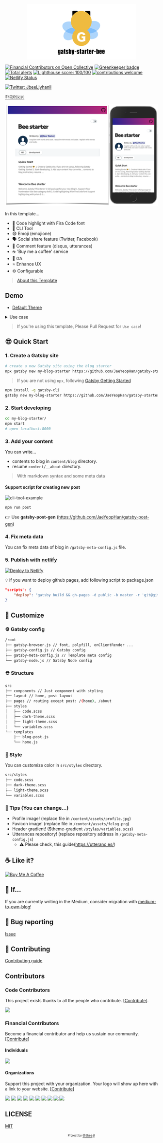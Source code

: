 <div align="center">

  <img src="./assets/gatsby-starter-bee.png" width="360px" />

</div>

[![Financial Contributors on Open Collective](https://opencollective.com/gatsby-starter-bee/all/badge.svg?label=financial+contributors)](https://opencollective.com/gatsby-starter-bee) [![Greenkeeper badge](https://badges.greenkeeper.io/JaeYeopHan/gatsby-starter-bee.svg)](https://greenkeeper.io/)
[![Total alerts](https://img.shields.io/lgtm/alerts/g/JaeYeopHan/gatsby-starter-bee.svg?logo=lgtm&logoWidth=18)](https://lgtm.com/projects/g/JaeYeopHan/gatsby-starter-bee/alerts/)
[![Lighthouse score: 100/100](https://lighthouse-badge.appspot.com/?score=100)](https://github.com/ebidel/lighthouse-badge)
[![contributions welcome](https://img.shields.io/badge/contributions-welcome-brightgreen.svg?style=flat)](https://github.com/dwyl/esta/issues)
[![Netlify Status](https://api.netlify.com/api/v1/badges/4b1962ce-6206-4d8f-9516-63be92294198/deploy-status)](https://app.netlify.com/sites/gatsby-starter-bee/deploys)

<a href="https://twitter.com/JbeeLjyhanll">
<img alt="Twitter: JbeeLjyhanll" src="https://img.shields.io/twitter/follow/JbeeLjyhanll.svg?style=social" target="_blank" />
</a>

[한국어🇰🇷](./README.ko.md)

![screenshot](./assets/screenshot.png)

In this template...

- 💄 Code highlight with Fira Code font
- 🧙 CLI Tool
- 😄 Emoji (emojione)
- 🗣 Social share feature (Twitter, Facebook)
- 💬 Comment feature (disqus, utterances)
- ☕ 'Buy me a coffee' service
- 🤖 GA
- ⭐ Enhance UX
- ⚙ Configurable

> [About this Template](https://www.gatsbyjs.org/starters/JaeYeopHan/gatsby-starter-bee/)

## Demo

- [Default Theme](https://gatsby-starter-bee.netlify.com/)

<details>
  <summary>Use case</summary>
  <p>
    <img src="./assets/demos.png" alt="demo-image">
    <ul>
      <li>JBEE.io: https://jbee.io</li>
      <li>Rinae's devlog: https://rinae.dev/</li>
      <li>Seungdols Company: https://seungdols.dev/</li>
      <li>Kooku's log: https://kooku.netlify.com/</li>
      <li>SOSOLOG: https://so-so.dev/</li>
      <li>delivan.dev: https://delivan.dev/</li>
      <li>Jungin's blog: https://jungin.netlify.com/</li>
      <li>Zero's blog: https://awesomezero.com/</li>
      <li>Jonathan's blog: https://www.learningsomethingnew.com/</li>
      <li>@deveely-log: https://deveely-log.netlify.com/</li>
      <li>Hanul's blog: https://hanul-dev.netlify.com/</li>
      <li>Hoons Blog: https://hoons-up.netlify.com/</li>
      <li>JWN.cool: https://jwn.cool</li>
      <li>ugaemi's dev note: https://ugaemi.github.io</li>
      <li>Minsu's Dev Log: https://alstn2468.github.io/</li>
      <li>Yungi's Dev Blog: https://yungis.dev/</li>
      <li>< Taenylog />: https://taeny.dev/</li>
      <li>brouk's devlog: https://brouk-devlog.netlify.com/</li>
      <li>CoodingPenguin's Repository: https://cooding-penguin.netlify.com/</li>
      <li>Garima's Tech Blog: https://garimasingh.netlify.app/ </li>
      <li>DevRappers.dev: https://devrappers.dev/</li>
      <li>Let's doodle: https://duduling-blog.netlify.app/</li>
      <li>noopy.dev: https://noopy.dev/</li>
      <li>Hong_Devlog: https://hong-dev.github.io/</li>
      <li>samsara-ku's devlog: https://samsara-ku.dev/</li>
      <li>sundo.kim: https://sundo.kim/</li>
      <li>knou blog: https://bangtong.in/</li>
      <li>cereme.dev: https://cereme.dev</li>
      <li>taekki.dev: https://taekki.dev</li>
      <li>kkh913's Developer Blog: https://kkh913.github.io</li>
      <li>Merrily, Code: https://merrily-code.netlify.app/</li>
      <li>jeeneee's devlog: https://jeeneee.dev</li>
      <li>Noah's devlog: https://noah0316.github.io/</li>
      <li>bobs log: https://undefine.me</li>
      <li>irosyadi: https://irosyadi.netlify.app</li>
    </ul>
  </p>
</details>

> If you're using this template, Please Pull Request for `Use case`!

## 😎 Quick Start

### 1. Create a Gatsby site

```sh
# create a new Gatsby site using the blog starter
npx gatsby new my-blog-starter https://github.com/JaeYeopHan/gatsby-starter-bee
```

> If you are not using `npx`, following [Gatsby Getting Started](https://www.gatsbyjs.org/docs/quick-start)

```sh
npm install -g gatsby-cli
gatsby new my-blog-starter https://github.com/JaeYeopHan/gatsby-starter-bee
```

### 2. Start developing

```sh
cd my-blog-starter/
npm start
# open localhost:8000
```

### 3. Add your content

You can write...

- contents to blog in `content/blog` directory.
- resume `content/__about` directory.

> With markdown syntax and some meta data

#### Support script for creating new post

![cli-tool-example](assets/cli-tool-example.gif)

```sh
npm run post
```

👉 Use **gatsby-post-gen** (https://github.com/JaeYeopHan/gatsby-post-gen)

### 4. Fix meta data

You can fix meta data of blog in `/gatsby-meta-config.js` file.

### 5. Publish with [netlify](https://netlify.com)

[![Deploy to Netlify](https://www.netlify.com/img/deploy/button.svg)](https://app.netlify.com/start/deploy?repository=https://github.com/JaeYeopHab/gatsby-starter-bee)

:bulb: if you want to deploy github pages, add following script to package.json

```json
"scripts": {
    "deploy": "gatsby build && gh-pages -d public -b master -r 'git@github.com:${your github id}/${github page name}.github.io.git'"
}
```

## 🧐 Customize

### ⚙ Gatsby config

```sh
/root
├── gatsby-browser.js // font, polyfill, onClientRender ...
├── gatsby-config.js // Gatsby config
├── gatsby-meta-config.js // Template meta config
└── gatsby-node.js // Gatsby Node config
```

### ⛑ Structure

```sh
src
├── components // Just component with styling
├── layout // home, post layout
├── pages // routing except post: /(home), /about
├── styles
│   ├── code.scss
│   ├── dark-theme.scss
│   ├── light-theme.scss
│   └── variables.scss
└── templates
    ├── blog-post.js
    └── home.js
```

### 🎨 Style

You can customize color in `src/styles` directory.

```sh
src/styles
├── code.scss
├── dark-theme.scss
├── light-theme.scss
└── variables.scss
```

### 🍭 Tips (You can change...)

- Profile image! (replace file in `/content/assets/profile.jpg`)
- Favicon image! (replace file in `/content/assets/felog.png`)
- Header gradient! (\$theme-gradient `/styles/variables.scss`)
- Utterances repository! (replace repository address in `/gatsby-meta-config.js`)
  - ⚠️ Please check, this guide(https://utteranc.es/)

## ☕ Like it?

<a href="https://www.buymeacoffee.com/jbee" target="_blank">
  <img src="https://www.buymeacoffee.com/assets/img/custom_images/purple_img.png" alt="Buy Me A Coffee" style="height: auto !important;width: auto !important;" >
</a>

## 🤔 If...

If you are currently writing in the Medium, consider migration with [medium-to-own-blog](https://github.com/mathieudutour/medium-to-own-blog)!

## :bug: Bug reporting

[Issue](https://github.com/JaeYeopHan/gatsby-starter-bee/issues)

## 🎁 Contributing

[Contributing guide](./CONTRIBUTING.md)

## Contributors

### Code Contributors

This project exists thanks to all the people who contribute. [[Contribute](CONTRIBUTING.md)].

<a href="https://github.com/JaeYeopHan/gatsby-starter-bee/graphs/contributors">
<img src="https://opencollective.com/gatsby-starter-bee/contributors.svg?width=890&button=false" />
</a>

### Financial Contributors

Become a financial contributor and help us sustain our community. [[Contribute](https://opencollective.com/gatsby-starter-bee/contribute)]

#### Individuals

<a href="https://opencollective.com/gatsby-starter-bee"><img src="https://opencollective.com/gatsby-starter-bee/individuals.svg?width=890"></a>

#### Organizations

Support this project with your organization. Your logo will show up here with a link to your website. [[Contribute](https://opencollective.com/gatsby-starter-bee/contribute)]

<a href="https://opencollective.com/gatsby-starter-bee/organization/0/website"><img src="https://opencollective.com/gatsby-starter-bee/organization/0/avatar.svg"></a>
<a href="https://opencollective.com/gatsby-starter-bee/organization/1/website"><img src="https://opencollective.com/gatsby-starter-bee/organization/1/avatar.svg"></a>
<a href="https://opencollective.com/gatsby-starter-bee/organization/2/website"><img src="https://opencollective.com/gatsby-starter-bee/organization/2/avatar.svg"></a>
<a href="https://opencollective.com/gatsby-starter-bee/organization/3/website"><img src="https://opencollective.com/gatsby-starter-bee/organization/3/avatar.svg"></a>
<a href="https://opencollective.com/gatsby-starter-bee/organization/4/website"><img src="https://opencollective.com/gatsby-starter-bee/organization/4/avatar.svg"></a>
<a href="https://opencollective.com/gatsby-starter-bee/organization/5/website"><img src="https://opencollective.com/gatsby-starter-bee/organization/5/avatar.svg"></a>
<a href="https://opencollective.com/gatsby-starter-bee/organization/6/website"><img src="https://opencollective.com/gatsby-starter-bee/organization/6/avatar.svg"></a>
<a href="https://opencollective.com/gatsby-starter-bee/organization/7/website"><img src="https://opencollective.com/gatsby-starter-bee/organization/7/avatar.svg"></a>
<a href="https://opencollective.com/gatsby-starter-bee/organization/8/website"><img src="https://opencollective.com/gatsby-starter-bee/organization/8/avatar.svg"></a>
<a href="https://opencollective.com/gatsby-starter-bee/organization/9/website"><img src="https://opencollective.com/gatsby-starter-bee/organization/9/avatar.svg"></a>

## LICENSE

[MIT](./LICENSE)

<div align="center">

<sub><sup>Project by <a href="https://github.com/JaeYeopHan">@Jbee</a></sup></sub><small>✌</small>

</div>
